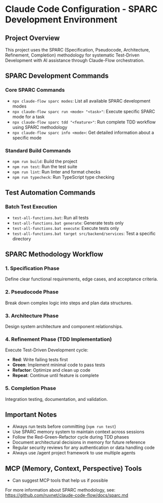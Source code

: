 # Claude Code Configuration - SPARC Development Environment

## Project Overview
This project uses the SPARC (Specification, Pseudocode, Architecture, Refinement, Completion) methodology for systematic Test-Driven Development with AI assistance through Claude-Flow orchestration.

## SPARC Development Commands

### Core SPARC Commands
- `npx claude-flow sparc modes`: List all available SPARC development modes
- `npx claude-flow sparc run <mode> "<task>"`: Execute specific SPARC mode for a task
- `npx claude-flow sparc tdd "<feature>"`: Run complete TDD workflow using SPARC methodology
- `npx claude-flow sparc info <mode>`: Get detailed information about a specific mode

### Standard Build Commands
- `npm run build`: Build the project
- `npm run test`: Run the test suite
- `npm run lint`: Run linter and format checks
- `npm run typecheck`: Run TypeScript type checking

## Test Automation Commands
### Batch Test Execution
- `test-all-functions.bat`: Run all tests
- `test-all-functions.bat generate`: Generate tests only
- `test-all-functions.bat execute`: Execute tests only
- `test-all-functions.bat target src/backend/services`: Test a specific directory

## SPARC Methodology Workflow

### 1. Specification Phase
Define clear functional requirements, edge cases, and acceptance criteria.

### 2. Pseudocode Phase
Break down complex logic into steps and plan data structures.

### 3. Architecture Phase
Design system architecture and component relationships.

### 4. Refinement Phase (TDD Implementation)
Execute Test-Driven Development cycle:
- **Red**: Write failing tests first
- **Green**: Implement minimal code to pass tests
- **Refactor**: Optimize and clean up code
- **Repeat**: Continue until feature is complete

### 5. Completion Phase
Integration testing, documentation, and validation.

## Important Notes
- Always run tests before committing (`npm run test`)
- Use SPARC memory system to maintain context across sessions
- Follow the Red-Green-Refactor cycle during TDD phases
- Document architectural decisions in memory for future reference
- Regular security reviews for any authentication or data handling code
- Always use /agent project framework to use multiple agents

## MCP (Memory, Context, Perspective) Tools
- Can suggest MCP tools that help us if possible

For more information about SPARC methodology, see: https://github.com/ruvnet/claude-code-flow/docs/sparc.md